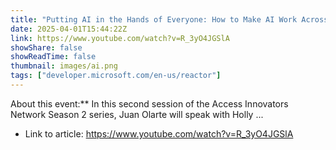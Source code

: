 ```yaml
---
title: "Putting AI in the Hands of Everyone: How to Make AI Work Across Teams"
date: 2025-04-01T15:44:22Z
link: https://www.youtube.com/watch?v=R_3yO4JGSlA
showShare: false
showReadTime: false
thumbnail: images/ai.png
tags: ["developer.microsoft.com/en-us/reactor"]
---
```

About this event:** In this second session of the Access Innovators Network Season 2 series, Juan Olarte will speak with Holly ...

- Link to article: https://www.youtube.com/watch?v=R_3yO4JGSlA